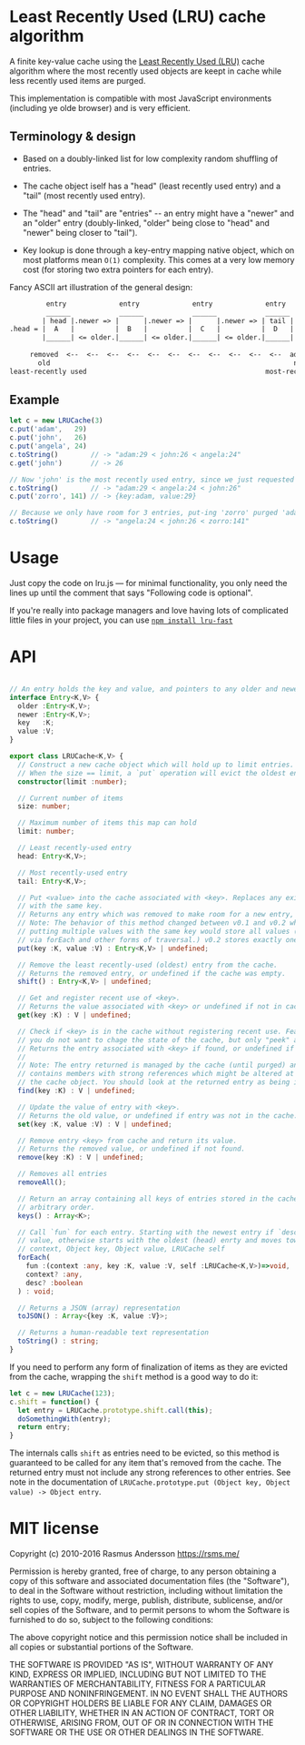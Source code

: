 # Least Recently Used (LRU) cache algorithm

A finite key-value cache using the [Least Recently Used (LRU)](http://en.wikipedia.org/wiki/Cache_algorithms#Least_Recently_Used) cache algorithm where the most recently used objects are keept in cache while less recently used items are purged.

This implementation is compatible with most JavaScript environments (including ye olde browser) and is very efficient.

## Terminology & design

- Based on a doubly-linked list for low complexity random shuffling of entries.

- The cache object iself has a "head" (least recently used entry) and a
  "tail" (most recently used entry).

- The "head" and "tail" are "entries" -- an entry might have a "newer" and
  an "older" entry (doubly-linked, "older" being close to "head" and "newer"
  being closer to "tail").

- Key lookup is done through a key-entry mapping native object, which on most 
  platforms mean `O(1)` complexity. This comes at a very low memory cost  (for 
  storing two extra pointers for each entry).

Fancy ASCII art illustration of the general design:

```txt
         entry             entry             entry             entry        
         ______            ______            ______            ______       
        | head |.newer => |      |.newer => |      |.newer => | tail |      
.head = |  A   |          |  B   |          |  C   |          |  D   | = .tail
        |______| <= older.|______| <= older.|______| <= older.|______|      
                                                                           
     removed  <--  <--  <--  <--  <--  <--  <--  <--  <--  <--  <--  added
       old                                                            new
least-recently used                                            most-recently used
```

## Example

```js
let c = new LRUCache(3)
c.put('adam',   29)
c.put('john',   26)
c.put('angela', 24)
c.toString()        // -> "adam:29 < john:26 < angela:24"
c.get('john')       // -> 26

// Now 'john' is the most recently used entry, since we just requested it
c.toString()        // -> "adam:29 < angela:24 < john:26"
c.put('zorro', 141) // -> {key:adam, value:29}

// Because we only have room for 3 entries, put-ing 'zorro' purged 'adam'
c.toString()        // -> "angela:24 < john:26 < zorro:141"
```

# Usage

Just copy the code on lru.js — for minimal functionality, you only need the lines up until the comment that says "Following code is optional".

If you're really into package managers and love having lots of complicated little files in your project, you can use [`npm install lru-fast`](https://www.npmjs.com/package/lru-fast)

# API

```ts

// An entry holds the key and value, and pointers to any older and newer entries.
interface Entry<K,V> {
  older :Entry<K,V>;
  newer :Entry<K,V>;
  key   :K;
  value :V;
}

export class LRUCache<K,V> {
  // Construct a new cache object which will hold up to limit entries.
  // When the size == limit, a `put` operation will evict the oldest entry.
  constructor(limit :number);

  // Current number of items
  size: number;

  // Maximum number of items this map can hold
  limit: number;

  // Least recently-used entry
  head: Entry<K,V>;

  // Most recently-used entry
  tail: Entry<K,V>;

  // Put <value> into the cache associated with <key>. Replaces any existing entry
  // with the same key.
  // Returns any entry which was removed to make room for a new entry, or undefined.
  // Note: The behavior of this method changed between v0.1 and v0.2 where in v0.1
  // putting multiple values with the same key would store all values (accessible
  // via forEach and other forms of traversal.) v0.2 stores exactly one value per key.
  put(key :K, value :V) : Entry<K,V> | undefined;

  // Remove the least recently-used (oldest) entry from the cache.
  // Returns the removed entry, or undefined if the cache was empty.
  shift() : Entry<K,V> | undefined;

  // Get and register recent use of <key>.
  // Returns the value associated with <key> or undefined if not in cache.
  get(key :K) : V | undefined;

  // Check if <key> is in the cache without registering recent use. Feasible if
  // you do not want to chage the state of the cache, but only "peek" at it.
  // Returns the entry associated with <key> if found, or undefined if not found.
  //
  // Note: The entry returned is managed by the cache (until purged) and thus
  // contains members with strong references which might be altered at any time by
  // the cache object. You should look at the returned entry as being immutable.
  find(key :K) : V | undefined;

  // Update the value of entry with <key>.
  // Returns the old value, or undefined if entry was not in the cache.
  set(key :K, value :V) : V | undefined;

  // Remove entry <key> from cache and return its value.
  // Returns the removed value, or undefined if not found.
  remove(key :K) : V | undefined;

  // Removes all entries
  removeAll();

  // Return an array containing all keys of entries stored in the cache object, in
  // arbitrary order.
  keys() : Array<K>;

  // Call `fun` for each entry. Starting with the newest entry if `desc` is a true
  // value, otherwise starts with the oldest (head) enrty and moves towards the tail.
  // context, Object key, Object value, LRUCache self
  forEach(
    fun :(context :any, key :K, value :V, self :LRUCache<K,V>)=>void,
    context? :any,
    desc? :boolean
  ) : void;

  // Returns a JSON (array) representation
  toJSON() : Array<{key :K, value :V}>;

  // Returns a human-readable text representation
  toString() : string;
}
```

If you need to perform any form of finalization of items as they are evicted from the cache, wrapping the `shift` method is a good way to do it:

```js
let c = new LRUCache(123);
c.shift = function() {
  let entry = LRUCache.prototype.shift.call(this);
  doSomethingWith(entry);
  return entry;
}
```

The internals calls `shift` as entries need to be evicted, so this method is guaranteed to be called for any item that's removed from the cache. The returned entry must not include any strong references to other entries. See note in the documentation of `LRUCache.prototype.put (Object key, Object value) -> Object entry`.


# MIT license

Copyright (c) 2010-2016 Rasmus Andersson <https://rsms.me/>

Permission is hereby granted, free of charge, to any person obtaining a copy
of this software and associated documentation files (the "Software"), to deal
in the Software without restriction, including without limitation the rights
to use, copy, modify, merge, publish, distribute, sublicense, and/or sell
copies of the Software, and to permit persons to whom the Software is
furnished to do so, subject to the following conditions:

The above copyright notice and this permission notice shall be included in
all copies or substantial portions of the Software.

THE SOFTWARE IS PROVIDED "AS IS", WITHOUT WARRANTY OF ANY KIND, EXPRESS OR
IMPLIED, INCLUDING BUT NOT LIMITED TO THE WARRANTIES OF MERCHANTABILITY,
FITNESS FOR A PARTICULAR PURPOSE AND NONINFRINGEMENT. IN NO EVENT SHALL THE
AUTHORS OR COPYRIGHT HOLDERS BE LIABLE FOR ANY CLAIM, DAMAGES OR OTHER
LIABILITY, WHETHER IN AN ACTION OF CONTRACT, TORT OR OTHERWISE, ARISING FROM,
OUT OF OR IN CONNECTION WITH THE SOFTWARE OR THE USE OR OTHER DEALINGS IN
THE SOFTWARE.
